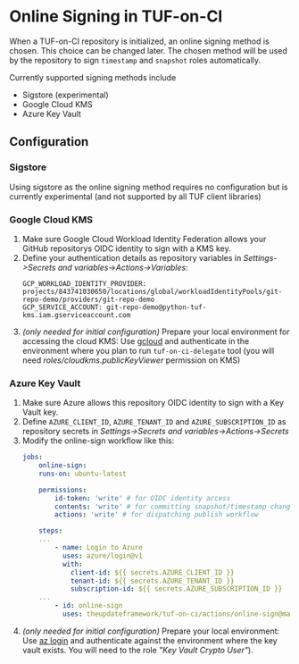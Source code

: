 # Online Signing in TUF-on-CI

When a TUF-on-CI repository is initialized, an online signing method is chosen. This
choice can be changed later. The chosen method will be used by the repository to sign
`timestamp` and `snapshot` roles automatically.

Currently supported signing methods include
* Sigstore (experimental)
* Google Cloud KMS
* Azure Key Vault

## Configuration

### Sigstore

Using sigstore as the online signing method requires no configuration but is
currently experimental (and not supported by all TUF client libraries)

### Google Cloud KMS

1. Make sure Google Cloud Workload Identity Federation allows your GitHub repositorys OIDC identity to sign
   with a KMS key.
1. Define your authentication details as repository variables in _Settings->Secrets and variables->Actions->Variables_:
   ```
   GCP_WORKLOAD_IDENTITY_PROVIDER: projects/843741030650/locations/global/workloadIdentityPools/git-repo-demo/providers/git-repo-demo
   GCP_SERVICE_ACCOUNT: git-repo-demo@python-tuf-kms.iam.gserviceaccount.com
   ```
1. _(only needed for initial configuration)_ Prepare your local environment for accessing the cloud KMS:
   Use [gcloud](https://cloud.google.com/sdk/docs/install) and authenticate in the
   environment where you plan to run `tuf-on-ci-delegate` tool (you will need
   _roles/cloudkms.publicKeyViewer_ permission on KMS)

### Azure Key Vault

1. Make sure Azure allows this repository OIDC identity to sign with a Key Vault key.
1. Define `AZURE_CLIENT_ID`, `AZURE_TENANT_ID` and `AZURE_SUBSCRIPTION_ID` as repository
   secrets in _Settings->Secrets and variables->Actions->Secrets_
1. Modify the online-sign workflow like this:
    ```yaml
    jobs:
        online-sign:
        runs-on: ubuntu-latest

        permissions:
            id-token: 'write' # for OIDC identity access
            contents: 'write' # for committing snapshot/timestamp changes
            actions: 'write' # for dispatching publish workflow

        steps:
        ...
            - name: Login to Azure
              uses: azure/login@v1
              with:
                client-id: ${{ secrets.AZURE_CLIENT_ID }}
                tenant-id: ${{ secrets.AZURE_TENANT_ID }}
                subscription-id: ${{ secrets.AZURE_SUBSCRIPTION_ID }}
        ...
            - id: online-sign
              uses: theupdateframework/tuf-on-ci/actions/online-sign@main
    ```
1. _(only needed for initial configuration)_ Prepare your local environment: Use [az
       login](https://learn.microsoft.com/en-us/cli/azure/install-azure-cli)
       and authenticate against the environment where the key vault
       exists. You will need to the role _"Key Vault Crypto User"_).

